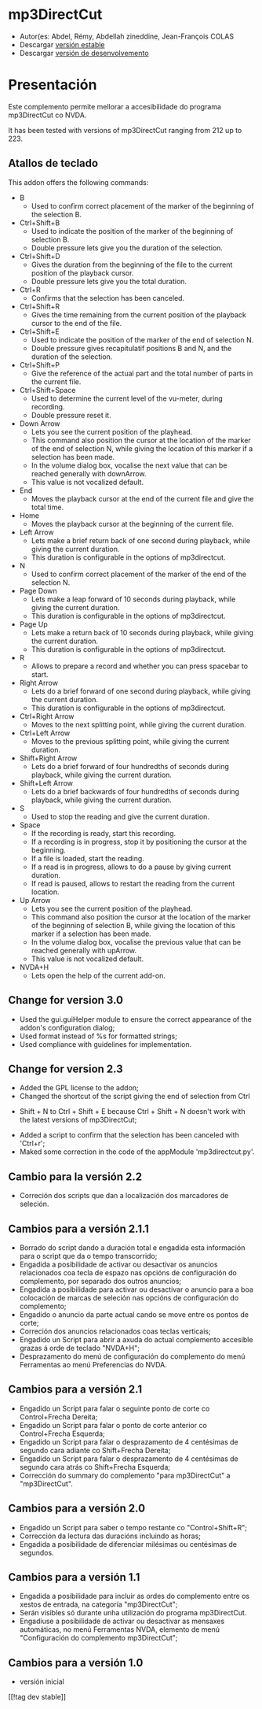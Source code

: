 # mp3DirectCut #

*	 Autor(es: Abdel, Rémy, Abdellah zineddine, Jean-François COLAS
*	 Descargar  [versión estable][1]
*	 Descargar [versión de desenvolvemento][2]

# Presentación #

Este complemento permite mellorar a accesibilidade do programa mp3DirectCut
co NVDA.

It has been tested with versions of mp3DirectCut ranging from 212 up to 223.

## Atallos de teclado ##

This addon offers the following commands:

*	B
	*	Used to confirm correct placement of the marker of the beginning of the selection B.
*	Ctrl+Shift+B
	*	Used to indicate the position of the marker of the beginning of selection B.
	*	Double pressure lets give you the duration of the selection.
*	Ctrl+Shift+D
	*	Gives the duration from the beginning of the file to the current position of the playback cursor.
	*	Double pressure lets give you the total duration.
*	Ctrl+R
	*	Confirms that the selection has been canceled.
*	Ctrl+Shift+R
	*	Gives the time remaining from the current position of the playback cursor to the end of the file.
*	Ctrl+Shift+E
	*	Used to indicate the position of the marker of the end of selection N.
	*	Double pressure gives recapitulatif positions B and N, and the duration of the selection.
*	Ctrl+Shift+P
	*	Give the reference of the actual part and the total number of parts in the current file.
*	Ctrl+Shift+Space
	*	Used to determine the current level of the vu-meter, during recording.
	*	Double pressure reset it.
*	Down Arrow
	*	Lets you see the current position of the playhead.
	*	This command also position the cursor at the location of the marker of the end of selection N, while giving the location of this marker if a selection has been made.
	*	In the volume dialog box, vocalise the next value that can be reached generally with downArrow.
	*	This value is not vocalized default.
*	End
	*	Moves the playback cursor at the end of the current file and give the total time.
*	Home
	*	Moves the playback cursor at the beginning of the current file.
*	Left Arrow
	*	Lets make a brief return back of one second during playback, while giving the current duration.
	*	This duration is configurable in the options of mp3directcut.
*	N
	*	Used to confirm correct placement of the marker of the end of the selection N.
*	Page Down
	*	Lets make a leap forward of 10 seconds during playback, while giving the current duration.
	*	This duration is configurable in the options of mp3directcut.
*	Page Up
	*	Lets make a return back of 10 seconds during playback, while giving the current duration.
	*	This duration is configurable in the options of mp3directcut.
*	R
	*	Allows to prepare a record and whether you can press spacebar to start.
*	Right Arrow
	*	Lets do a brief forward of one second during playback, while giving the current duration.
	*	This duration is configurable in the options of mp3directcut.
*	Ctrl+Right Arrow
	*	Moves to the next splitting point, while giving the current duration.
*	Ctrl+Left Arrow
	*	Moves to the previous splitting point, while giving the current duration.
*	Shift+Right Arrow
	*	Lets do a brief forward of four hundredths of seconds during playback, while giving the current duration.
*	Shift+Left Arrow
	*	Lets do a brief backwards of four hundredths of seconds during playback, while giving the current duration. 
*	S
	*	Used to stop the reading and give the current duration.
*	Space
	*	If the recording is ready, start this recording.
	*	If a recording is in progress, stop it by positioning the cursor at the beginning.
	*	If a file is loaded, start the reading.
	*	If a read is in progress, allows to do a pause by giving current duration.
	*	If read is paused, allows to restart the reading from the current location.
*	Up Arrow
	*	Lets you see the current position of the playhead.
	*	This command also position the cursor at the location of the marker of the beginning of selection B, while giving the location of this marker if a selection has been made.
	*	In the volume dialog box, vocalise the previous value that can be reached generally with upArrow.
	*	This value is not vocalized default.
*	NVDA+H
	*	Lets open the help of the current add-on.

## Change for version 3.0 ##

*	 Used the gui.guiHelper module to ensure the correct appearance of the
   addon's configuration dialog;
*	 Used format instead of %s for formatted strings;
*	 Used compliance with guidelines for implementation.

## Change for version 2.3 ##

*	 Added the GPL license to the addon;
*	 Changed the shortcut of the script giving the end of selection from Ctrl
   + Shift + N to Ctrl + Shift + E because Ctrl + Shift + N doesn't work
   with the latest versions of mp3DirectCut;
*	 Added a script to confirm that the selection has been canceled with
   'Ctrl+r';
*	 Maked some correction in the code of the appModule 'mp3directcut.py'.

## Cambio para la versión 2.2 ##

*	 Correción dos scripts que dan a localización dos marcadores de seleción.

## Cambios para a versión 2.1.1 ##

*	 Borrado do script dando a duración total e engadida esta información para
   o script que da o tempo transcorrido;
*	 Engadida a posibilidade de activar ou desactivar os anuncios relacionados
   coa tecla de espazo nas opcións de configuración do complemento, por
   separado dos outros anuncios;
*	 Engadida a posibilidade para activar ou desactivar o anuncio para a boa
   colocación de marcas de seleción nas opcións de configuración do
   complemento;
*	 Engadido o anuncio da parte actual cando se move entre os pontos de
   corte;
*	 Correción dos anuncios relacionados coas teclas verticais;
*	 Engadido un Script para abrir a axuda do actual complemento accesible
   grazas á orde de teclado "NVDA+H";
*	 Desprazamento do menú de configuración do complemento do menú Ferramentas
   ao menú Preferencias do NVDA.

## Cambios para a versión 2.1 ##

*	 Engadido un Script para falar o seguinte ponto de corte co Control+Frecha
   Dereita;
*	 Engadido un Script para falar o ponto de corte anterior co Control+Frecha
   Esquerda;
*	 Engadido un Script para falar o desprazamento de 4 centésimas de segundo
   cara adiante co Shift+Frecha Dereita;
*	 Engadido un Script para falar o desprazamento de 4 centésimas de segundo
   cara atrás co Shift+Frecha Esquerda;
*	 Corrección do summary do complemento "para mp3DirectCut" a
   "mp3DirectCut".

## Cambios para a versión 2.0 ##

*	 Engadido un Script para saber o tempo restante co "Control+Shift+R";
*	 Corrección da lectura das duracións incluindo as horas;
*	 Engadida a posibilidade de diferenciar milésimas ou centésimas de
   segundos.

## Cambios para a versión 1.1 ##

*	 Engadida a posibilidade para incluir as ordes do complemento entre os xestos de entrada, na categoría "mp3DirectCut";
*	 Serán visibles só durante unha utilización do programa mp3DirectCut.
*	 Engadiuse a posibilidade de activar ou desactivar as mensaxes automáticas, no menú Ferramentas NVDA, elemento de menú "Configuración do complemento mp3DirectCut";

## Cambios para a versión 1.0 ##

*	 versión inicial

[[!tag dev stable]]

[1]: https://addons.nvda-project.org/files/get.php?file=mp3dc

[2]: https://addons.nvda-project.org/files/get.php?file=mp3dc-dev
